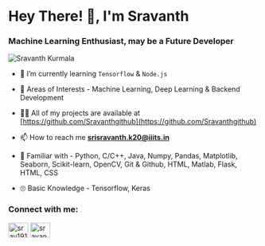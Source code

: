 <h1 align="">Hey There! 👋, I'm Sravanth </h1>
<h3 align="">Machine Learning Enthusiast, may be a Future Developer</h3>

 <p align="left"> <img src="https://komarev.com/ghpvc/?username=Sravanthgithub&label=Profile%20views&color=0e75b6&style=flat" alt="Sravanth Kurmala" /> </p>

- 🌱 I’m currently learning `Tensorflow` & `Node.js`

- 🤩 Areas of Interests - Machine Learning, Deep Learning & Backend Development

- 👨‍💻 All of my projects are available at [https://github.com/Sravanthgithub](https://github.com/Sravanthgithub)

- 📫 How to reach me **srisravanth.k20@iiits.in**

- 🧐 Familiar with - Python, C/C++, Java, Numpy, Pandas, Matplotlib, Seaborn, Scikit-learn, OpenCV, Git & Github, HTML, Matlab, Flask, HTML, CSS

- 🙄 Basic Knowledge - Tensorflow, Keras

<h3 align="left">Connect with me:</h3>
<p align="left">
<a href="https://twitter.com/srav1911" target="blank"><img align="center" src="https://raw.githubusercontent.com/rahuldkjain/github-profile-readme-generator/master/src/images/icons/Social/twitter.svg" alt="srav1911" height="30" width="40" /></a>
<a href="https://www.linkedin.com/in/sravanth-kurmala-40a8311bb/" target="blank"><img align="center" src="https://raw.githubusercontent.com/rahuldkjain/github-profile-readme-generator/master/src/images/icons/Social/linked-in-alt.svg" alt="sravanth kurmala" height="30" width="40" /></a>
</p>

